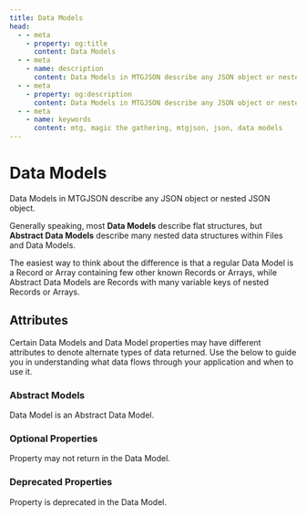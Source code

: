```yaml
---
title: Data Models
head:
  - - meta
    - property: og:title
      content: Data Models
  - - meta
    - name: description
      content: Data Models in MTGJSON describe any JSON object or nested JSON object that provides a flat response. As such, they will only have one level of nested keys. Any additional nested keys that return another object that is also a flat response are they themselves, a Data Model, and will have its own documentation.
  - - meta
    - property: og:description
      content: Data Models in MTGJSON describe any JSON object or nested JSON object that provides a flat response. As such, they will only have one level of nested keys. Any additional nested keys that return another object that is also a flat response are they themselves, a Data Model, and will have its own documentation.
  - - meta
    - name: keywords
      content: mtg, magic the gathering, mtgjson, json, data models
---
```


# Data Models

Data Models in MTGJSON describe any JSON object or nested JSON object.

Generally speaking, most **Data Models** describe flat structures, but **Abstract Data Models** describe many nested data structures within Files and Data Models.

The easiest way to think about the difference is that a regular Data Model is a Record or Array containing few other known Records or Arrays, while Abstract Data Models are Records with many variable keys of nested Records or Arrays.

## Attributes

Certain Data Models and Data Model properties may have different attributes to denote alternate types of data returned. Use the below to guide you in understanding what data flows through your application and when to use it.

### Abstract Models

<DocBadge inline="true" type="info" text="abstract" /> Data Model is an Abstract Data Model.

### Optional Properties

<DocBadge inline="true" type="warning" text="optional" /> Property may not return in the Data Model.

### Deprecated Properties

<DocBadge inline="true" type="danger" text="deprecated" /> Property is deprecated in the Data Model.
